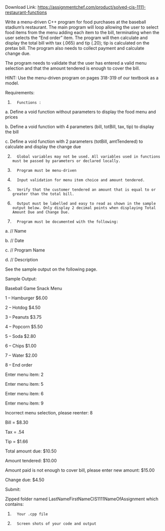 Download Link: https://assignmentchef.com/product/solved-cis-1111-restaurant-functions
<br>
<p class="ui header product-top-header" title="CIS 1111 Programming Topic 10 – Restaurant Functions Solution">Write a menu-driven C++ program for food purchases at the baseball stadium’s restaurant. The main program will loop allowing the user to select food items from the menu adding each item to the bill, terminating when the user selects the “End order” item. The program will then calculate and display the total bill with tax (.065) and tip (.20); tip is calculated on the pretax bill. The program also needs to collect payment and calculate change due.

The program needs to validate that the user has entered a valid menu selection and that the amount tendered is enough to cover the bill.

HINT: Use the menu-driven program on pages 318-319 of our textbook as a model.

Requirements:

1.       Functions :

a.       Define a void function without parameters to display the food menu and prices

b.       Define a void function with 4 parameters (bill, totBill, tax, tip) to display the bill

c.       Define a void function with 2 parameters (totBill, amtTendered) to calculate and display the change due

2.       Global variables may not be used. All variables used in functions must be passed by parameters or declared locally.

3.       Program must be menu-driven

4.       Input validation for menu item choice and amount tendered.

5.       Verify that the customer tendered an amount that is equal to or greater than the total bill.

6.       Output must be labelled and easy to read as shown in the sample output below. Only display 2 decimal points when displaying Total Amount Due and Change Due.

7.       Program must be documented with the following:

a.       // Name

b.       // Date

c.       // Program Name

d.       // Description

See the sample output on the following page.

Sample Output:

Baseball Game Snack Menu

1 – Hamburger                  $6.00

2 – Hotdog                          $4.50

3 – Peanuts                        $3.75

4 – Popcorn                        $5.50

5 – Soda                               $2.80

6 – Chips                              $1.00

7 – Water                            $2.00

8 – End order

Enter menu item: 2

Enter menu item: 5

Enter menu item: 6

Enter menu item: 9

Incorrect menu selection, please reenter: 8

Bill = $8.30

Tax = .54

Tip =  $1.66

Total amount due: $10.50

Amount tendered: $10.00

Amount paid is not enough to cover bill, please enter new amount: $15.00

Change due: $4.50

Submit:

Zipped folder named LastNameFirstNameCIS1111NameOfAssignment which contains:

1.       Your .cpp file

2.       Screen shots of your code and output